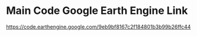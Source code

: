 # Main Code Google Earth Engine Link
https://code.earthengine.google.com/9eb9bf8167c2f184801b3b99b26ffc44
